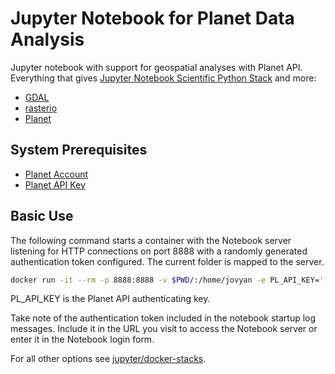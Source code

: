 # Jupyter Notebook for Planet Data Analysis

Jupyter notebook with support for geospatial analyses with Planet API. Everything that gives [Jupyter Notebook Scientific Python Stack](https://github.com/jupyter/docker-stacks/tree/master/scipy-notebook) and more:

* [GDAL](http://www.gdal.org/)
* [rasterio](https://mapbox.github.io/rasterio/)
* [Planet](https://github.com/planetlabs/planet-client-python)

## System Prerequisites
* [Planet Account](https://www.planet.com/explorer/?signup=1)
* [Planet API Key](https://www.planet.com/account/#/)

## Basic Use

The following command starts a container with the Notebook server listening for HTTP connections on port 8888 with a randomly generated authentication token configured. The current folder is mapped to the server.

```bash
docker run -it --rm -p 8888:8888 -v $PWD/:/home/jovyan -e PL_API_KEY='[YOUR-API-KEY]' krostir/jupyter-geo-planet
```

PL_API_KEY is the Planet API authenticating key.

Take note of the authentication token included in the notebook startup log messages. Include it in the URL you visit to access the Notebook server or enter it in the Notebook login form.

For all other options see [jupyter/docker-stacks](https://github.com/jupyter/docker-stacks).